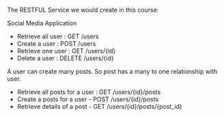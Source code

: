 

The RESTFUL Service we would create in this course:

Social Media Application

- Retrieve all user : GET /users
- Create a user : POST /users
- Retrieve one user : GET /users/{id}
- Delete a user : DELETE /users/{id}

A user can create many posts. So post has a many to one relationship with user.

- Retrieve all posts for a user : GET /users/{id}/posts
- Create a posts for a user - POST /users/{id}/posts
- Retrieve details of a post - GET /users/{id}/posts/{post_id}
